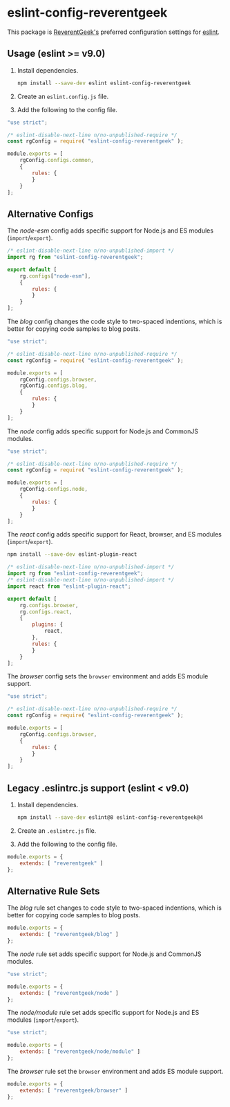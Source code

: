 <!-- markdownlint-disable MD010 -->
# eslint-config-reverentgeek

This package is [ReverentGeek's](https://twitter.com/reverentgeek) preferred configuration settings for [eslint](https://eslint.org/).

## Usage (eslint >= v9.0)

1. Install dependencies.

	```sh
	npm install --save-dev eslint eslint-config-reverentgeek
	```

2. Create an `eslint.config.js` file.
3. Add the following to the config file.

```js
"use strict";

/* eslint-disable-next-line n/no-unpublished-require */
const rgConfig = require( "eslint-config-reverentgeek" );

module.exports = [
	rgConfig.configs.common,
	{
		rules: {
		}
	}
];
```

## Alternative Configs

The _node-esm_ config adds specific support for Node.js and ES modules (`import`/`export`).

```js
/* eslint-disable-next-line n/no-unpublished-import */
import rg from "eslint-config-reverentgeek";

export default [
	rg.configs["node-esm"],
	{
		rules: {
		}
	}
];
```

The _blog_ config changes the code style to two-spaced indentions, which is better for copying code samples to blog posts.

```js
"use strict";

/* eslint-disable-next-line n/no-unpublished-require */
const rgConfig = require( "eslint-config-reverentgeek" );

module.exports = [
	rgConfig.configs.browser,
	rgConfig.configs.blog,
	{
		rules: {
		}
	}
];
```

The _node_ config adds specific support for Node.js and CommonJS modules.

```js
"use strict";

/* eslint-disable-next-line n/no-unpublished-require */
const rgConfig = require( "eslint-config-reverentgeek" );

module.exports = [
	rgConfig.configs.node,
	{
		rules: {
		}
	}
];
```

The _react_ config adds specific support for React, browser, and ES modules (`import`/`export`).

```sh
npm install --save-dev eslint-plugin-react
```

```js
/* eslint-disable-next-line n/no-unpublished-import */
import rg from "eslint-config-reverentgeek";
/* eslint-disable-next-line n/no-unpublished-import */
import react from "eslint-plugin-react";

export default [
	rg.configs.browser,
	rg.configs.react,
	{
		plugins: {
			react,
		},
		rules: {
		}
	}
];
```

The _browser_ config sets the `browser` environment and adds ES module support.

```js
"use strict";

/* eslint-disable-next-line n/no-unpublished-require */
const rgConfig = require( "eslint-config-reverentgeek" );

module.exports = [
	rgConfig.configs.browser,
	{
		rules: {
		}
	}
];
```

## Legacy .eslintrc.js support (eslint < v9.0)

1. Install dependencies.

	```sh
	npm install --save-dev eslint@8 eslint-config-reverentgeek@4
	```

2. Create an `.eslintrc.js` file.
3. Add the following to the config file.

```js
module.exports = {
	extends: [ "reverentgeek" ]
};
```

## Alternative Rule Sets

The _blog_ rule set changes to code style to two-spaced indentions, which is better for copying code samples to blog posts.

```js
module.exports = {
	extends: [ "reverentgeek/blog" ]
};
```

The _node_ rule set adds specific support for Node.js and CommonJS modules.

```js
"use strict";

module.exports = {
	extends: [ "reverentgeek/node" ]
};
```

The _node/module_ rule set adds specific support for Node.js and ES modules (`import`/`export`).

```js
"use strict";

module.exports = {
	extends: [ "reverentgeek/node/module" ]
};
```

The _browser_ rule set the `browser` environment and adds ES module support.

```js
module.exports = {
	extends: [ "reverentgeek/browser" ]
};
```
